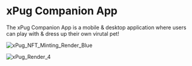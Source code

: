 # xPug Companion App
The xPug Companion App is a mobile & desktop application where users can play with & dress up their own virutal pet!

![xPug_NFT_Minting_Render_Blue](https://user-images.githubusercontent.com/102563881/162110026-1e51e857-851b-453a-b34e-b71b64678d50.png)

![xPug_Render_4](https://user-images.githubusercontent.com/102563881/162110636-bcc31036-7d8d-4c9c-90c7-f6c7dc13ba69.png)
